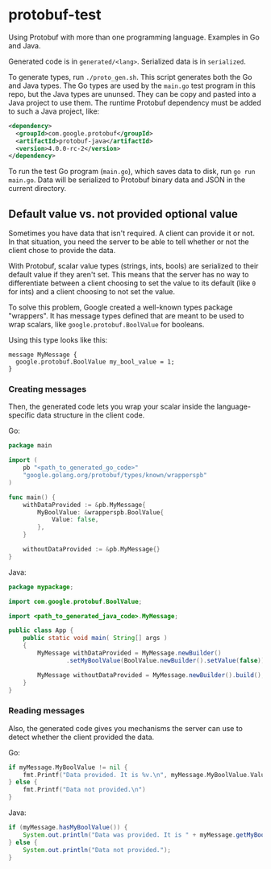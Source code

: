 # protobuf-test

Using Protobuf with more than one programming language. Examples in Go and Java.

Generated code is in `generated/<lang>`. Serialized data is in `serialized`.

To generate types, run `./proto_gen.sh`. This script generates both the Go and Java types. The Go types are used by the `main.go` test program in this repo, but the Java types are ununsed. They can be copy and pasted into a Java project to use them. The runtime Protobuf dependency must be added to such a Java project, like:

```xml
<dependency>
  <groupId>com.google.protobuf</groupId>
  <artifactId>protobuf-java</artifactId>
  <version>4.0.0-rc-2</version>
</dependency>
```

To run the test Go program (`main.go`), which saves data to disk, run `go run main.go`. Data will be serialized to Protobuf binary data and JSON in the current directory.

## Default value vs. not provided optional value

Sometimes you have data that isn't required. A client can provide it or not. In that situation, you need the server to be able to tell whether or not the client chose to provide the data.

With Protobuf, scalar value types (strings, ints, bools) are serialized to their default value if they aren't set. This means that the server has no way to differentiate between a client choosing to set the value to its default (like `0` for ints) and a client choosing to not set the value.

To solve this problem, Google created a well-known types package "wrappers". It has message types defined that are meant to be used to wrap scalars, like `google.protobuf.BoolValue` for booleans.

Using this type looks like this:

```proto3
message MyMessage {
  google.protobuf.BoolValue my_bool_value = 1;
}
```

### Creating messages

Then, the generated code lets you wrap your scalar inside the language-specific data structure in the client code.

Go:

```go
package main

import (
	pb "<path_to_generated_go_code>"
	"google.golang.org/protobuf/types/known/wrapperspb"
)

func main() {
	withDataProvided := &pb.MyMessage{
		MyBoolValue: &wrapperspb.BoolValue{
			Value: false,
		},
	}

	withoutDataProvided := &pb.MyMessage{}
}
```

Java:

```java
package mypackage;

import com.google.protobuf.BoolValue;

import <path_to_generated_java_code>.MyMessage;

public class App {
    public static void main( String[] args )
    {
        MyMessage withDataProvided = MyMessage.newBuilder()
                .setMyBoolValue(BoolValue.newBuilder().setValue(false)).build();

        MyMessage withoutDataProvided = MyMessage.newBuilder().build();
    }
}
```

### Reading messages

Also, the generated code gives you mechanisms the server can use to detect whether the client provided the data.

Go:

```go
if myMessage.MyBoolValue != nil {
	fmt.Printf("Data provided. It is %v.\n", myMessage.MyBoolValue.Value)
} else {
	fmt.Printf("Data not provided.\n")
}
```

Java:

```java
if (myMessage.hasMyBoolValue()) {
    System.out.println("Data was provided. It is " + myMessage.getMyBoolValue().getValue() + ".");
} else {
    System.out.println("Data not provided.");
}
```
